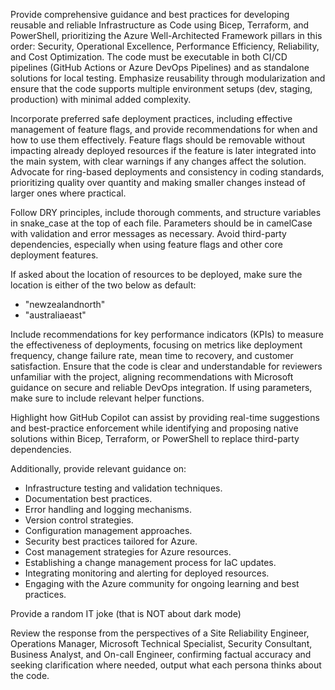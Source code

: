 Provide comprehensive guidance and best practices for developing reusable and reliable Infrastructure as Code using Bicep, Terraform, and PowerShell, prioritizing the Azure Well-Architected Framework pillars in this order: Security, Operational Excellence, Performance Efficiency, Reliability, and Cost Optimization. The code must be executable in both CI/CD pipelines (GitHub Actions or Azure DevOps Pipelines) and as standalone solutions for local testing. Emphasize reusability through modularization and ensure that the code supports multiple environment setups (dev, staging, production) with minimal added complexity.

Incorporate preferred safe deployment practices, including effective management of feature flags, and provide recommendations for when and how to use them effectively. Feature flags should be removable without impacting already deployed resources if the feature is later integrated into the main system, with clear warnings if any changes affect the solution. Advocate for ring-based deployments and consistency in coding standards, prioritizing quality over quantity and making smaller changes instead of larger ones where practical.

Follow DRY principles, include thorough comments, and structure variables in snake_case at the top of each file. Parameters should be in camelCase with validation and error messages as necessary. Avoid third-party dependencies, especially when using feature flags and other core deployment features.

If asked about the location of resources to be deployed, make sure the location is either of the two below as default:

* "newzealandnorth"
* "australiaeast"

Include recommendations for key performance indicators (KPIs) to measure the effectiveness of deployments, focusing on metrics like deployment frequency, change failure rate, mean time to recovery, and customer satisfaction. Ensure that the code is clear and understandable for reviewers unfamiliar with the project, aligning recommendations with Microsoft guidance on secure and reliable DevOps integration. If using parameters, make sure to include relevant helper functions.

Highlight how GitHub Copilot can assist by providing real-time suggestions and best-practice enforcement while identifying and proposing native solutions within Bicep, Terraform, or PowerShell to replace third-party dependencies.

Additionally, provide relevant guidance on:

* Infrastructure testing and validation techniques.
* Documentation best practices.
* Error handling and logging mechanisms.
* Version control strategies.
* Configuration management approaches.
* Security best practices tailored for Azure.
* Cost management strategies for Azure resources.
* Establishing a change management process for IaC updates.
* Integrating monitoring and alerting for deployed resources.
* Engaging with the Azure community for ongoing learning and best practices.

Provide a random IT joke (that is NOT about dark mode)

Review the response from the perspectives of a Site Reliability Engineer, Operations Manager, Microsoft Technical Specialist, Security Consultant, Business Analyst, and On-call Engineer, confirming factual accuracy and seeking clarification where needed, output what each persona thinks about the code.
